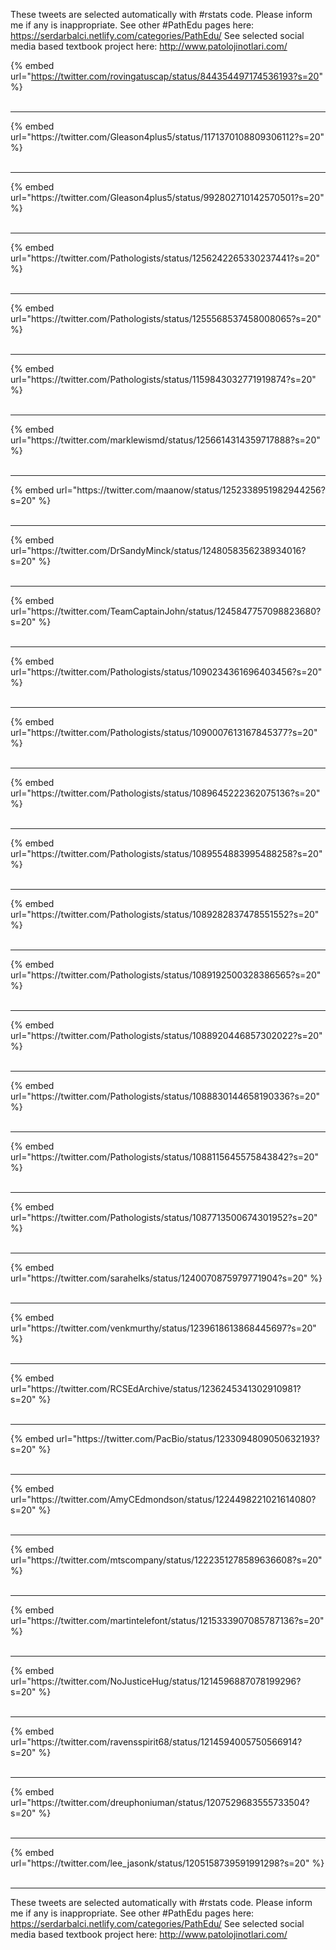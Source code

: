 

These tweets are selected automatically with #rstats code. Please inform me if any is inappropriate.
See other #PathEdu pages here: https://serdarbalci.netlify.com/categories/PathEdu/ 
See selected social media based textbook project here: http://www.patolojinotlari.com/

{% embed url="https://twitter.com/rovingatuscap/status/844354497174536193?s=20" %}<br>
<br>
<hr>
{% embed url="https://twitter.com/Gleason4plus5/status/1171370108809306112?s=20" %}<br>
<br>
<hr>
{% embed url="https://twitter.com/Gleason4plus5/status/992802710142570501?s=20" %}<br>
<br>
<hr>
{% embed url="https://twitter.com/Pathologists/status/1256242265330237441?s=20" %}<br>
<br>
<hr>
{% embed url="https://twitter.com/Pathologists/status/1255568537458008065?s=20" %}<br>
<br>
<hr>
{% embed url="https://twitter.com/Pathologists/status/1159843032771919874?s=20" %}<br>
<br>
<hr>
{% embed url="https://twitter.com/marklewismd/status/1256614314359717888?s=20" %}<br>
<br>
<hr>
{% embed url="https://twitter.com/maanow/status/1252338951982944256?s=20" %}<br>
<br>
<hr>
{% embed url="https://twitter.com/DrSandyMinck/status/1248058356238934016?s=20" %}<br>
<br>
<hr>
{% embed url="https://twitter.com/TeamCaptainJohn/status/1245847757098823680?s=20" %}<br>
<br>
<hr>
{% embed url="https://twitter.com/Pathologists/status/1090234361696403456?s=20" %}<br>
<br>
<hr>
{% embed url="https://twitter.com/Pathologists/status/1090007613167845377?s=20" %}<br>
<br>
<hr>
{% embed url="https://twitter.com/Pathologists/status/1089645222362075136?s=20" %}<br>
<br>
<hr>
{% embed url="https://twitter.com/Pathologists/status/1089554883995488258?s=20" %}<br>
<br>
<hr>
{% embed url="https://twitter.com/Pathologists/status/1089282837478551552?s=20" %}<br>
<br>
<hr>
{% embed url="https://twitter.com/Pathologists/status/1089192500328386565?s=20" %}<br>
<br>
<hr>
{% embed url="https://twitter.com/Pathologists/status/1088920446857302022?s=20" %}<br>
<br>
<hr>
{% embed url="https://twitter.com/Pathologists/status/1088830144658190336?s=20" %}<br>
<br>
<hr>
{% embed url="https://twitter.com/Pathologists/status/1088115645575843842?s=20" %}<br>
<br>
<hr>
{% embed url="https://twitter.com/Pathologists/status/1087713500674301952?s=20" %}<br>
<br>
<hr>
{% embed url="https://twitter.com/sarahelks/status/1240070875979771904?s=20" %}<br>
<br>
<hr>
{% embed url="https://twitter.com/venkmurthy/status/1239618613868445697?s=20" %}<br>
<br>
<hr>
{% embed url="https://twitter.com/RCSEdArchive/status/1236245341302910981?s=20" %}<br>
<br>
<hr>
{% embed url="https://twitter.com/PacBio/status/1233094809050632193?s=20" %}<br>
<br>
<hr>
{% embed url="https://twitter.com/AmyCEdmondson/status/1224498221021614080?s=20" %}<br>
<br>
<hr>
{% embed url="https://twitter.com/mtscompany/status/1222351278589636608?s=20" %}<br>
<br>
<hr>
{% embed url="https://twitter.com/martintelefont/status/1215333907085787136?s=20" %}<br>
<br>
<hr>
{% embed url="https://twitter.com/NoJusticeHug/status/1214596887078199296?s=20" %}<br>
<br>
<hr>
{% embed url="https://twitter.com/ravensspirit68/status/1214594005750566914?s=20" %}<br>
<br>
<hr>
{% embed url="https://twitter.com/dreuphoniuman/status/1207529683555733504?s=20" %}<br>
<br>
<hr>
{% embed url="https://twitter.com/lee_jasonk/status/1205158739591991298?s=20" %}<br>
<br>
<hr>


These tweets are selected automatically with #rstats code. Please inform me if any is inappropriate.
See other #PathEdu pages here: https://serdarbalci.netlify.com/categories/PathEdu/ 
See selected social media based textbook project here: http://www.patolojinotlari.com/

